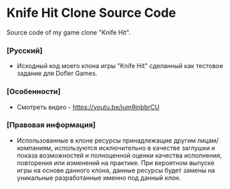 # Knife Hit Clone Source Code
Source code of my game clone "Knife Hit".

### [Русский]
- Исходный код моего клона игры "Knife Hit" сделанный как тестовое задание для Dofler Games.

### [Особенности]
- Смотреть видео - https://youtu.be/jum9jnbbrCU

### [Правовая информация]
- Использованные в клоне ресурсы принадлежащие другим лицам/компаниям, используются исключительно в качестве заглушки и показа возможностей и полноценной оценки качества исполнения, повторения или изменений на практике. При вероятном выпуске игры на основе данного клона, данные ресурсы будет замены на уникальные разработанные именно под данный клон.

